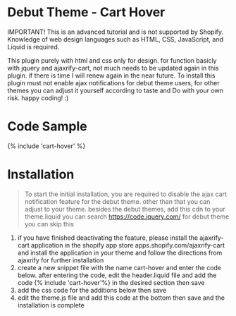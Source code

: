 # Debut Theme - Cart Hover

IMPORTANT! This is an advanced tutorial and is not supported by Shopify. Knowledge of web design languages such as HTML, CSS, JavaScript, and Liquid is required.

This plugin purely with html and css only for design. for function basicly with jquery and ajaxrify-cart, not much needs to be updated again in this plugin. if there is time I will renew again in the near future.
To install this plugin must not enable ajax notifications for debut theme users, for other themes you can adjust it yourself according to taste and Do with your own risk. happy coding! :)

# Code Sample
<div class="hover">
            {% include 'cart-hover' %}
</div>


# Installation

>To start the initial installation, you are required to disable the ajax cart notification feature for the debut theme. other than that you can adjust to your theme.
besides the debut themes, add this cdn to your theme.liquid you can search
https://code.jquery.com/
for debut theme you can skip this 

1. if you have finished deactivating the feature, please install the ajaxrify-cart application in the shopify app store apps.shopify.com/ajaxrify-cart and install the application in your theme and follow the directions from ajaxrify for further installation
2. create a new snippet file with the name cart-hover and enter the code below. after entering the code, edit the header.liquid file and add the code
{% include 'cart-hover'%}
in the desired section then save
3. add the css code for the additions below then save
4. edit the theme.js file and add this code at the bottom then save and the installation is complete
